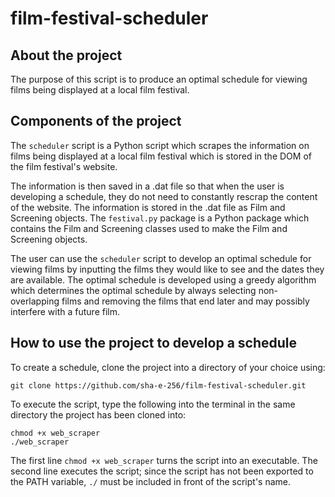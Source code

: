 # film-festival-scheduler

## About the project
The purpose of this script is to produce an optimal schedule for viewing
films being displayed at a local film festival.

## Components of the project
The `scheduler` script is a Python script which scrapes the information on
films being displayed at a local film festival which is stored in the DOM 
of the film festival's website. 

The information is then saved in a .dat file so that when the user is 
developing a schedule, they do not need to constantly rescrap the content of 
the website. The information is stored in the .dat file as Film and Screening
objects. The `festival.py` package is a Python package which contains the Film
and Screening classes used to make the Film and Screening objects.

The user can use the `scheduler` script to develop an optimal schedule for
viewing films by inputting the films they would like to see and the dates they
are available. The optimal schedule is developed using a greedy
algorithm which determines the optimal schedule by always selecting
non-overlapping films and removing the films that end later and may possibly
interfere with a future film.  

## How to use the project to develop a schedule
To create a schedule, clone the project into a directory of your choice using:
```
git clone https://github.com/sha-e-256/film-festival-scheduler.git
```
To execute the script, type the following into the terminal in the same 
directory the project has been cloned into:
```
chmod +x web_scraper
./web_scraper
```
The first line `chmod +x web_scraper` turns the script into an executable.
The second line executes the script; since the script has not been exported
to the PATH variable, `./` must be included in front of the script's name. 
